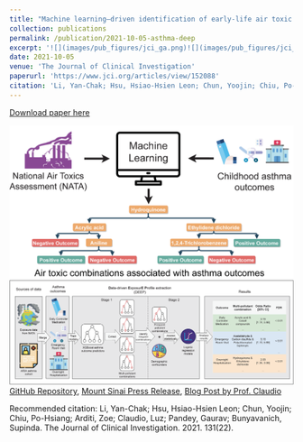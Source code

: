 ```yaml
---
title: "Machine learning–driven identification of early-life air toxic combinations associated with childhood asthma outcomes"
collection: publications
permalink: /publication/2021-10-05-asthma-deep
excerpt: '![](images/pub_figures/jci_ga.png)![](images/pub_figures/jci_overview.tiff)[GitHub Repository](https://github.com/GauravPandeyLab/DEEP_extraction), [Mount Sinai Press Release](https://www.mountsinai.org/about/newsroom/2021/childhood-asthma-study-uncovers-risky-air-pollutant-mixtures), [Blog Post by Prof. Claudio](https://www.drluzclaudio.com/blog/we-published-new-research-creating-a-new-machine-learning-algorithm-to-study-the-effects-of-air-pollution-on-children-with-asthma)'
date: 2021-10-05
venue: 'The Journal of Clinical Investigation'
paperurl: 'https://www.jci.org/articles/view/152088'
citation: 'Li, Yan-Chak; Hsu, Hsiao-Hsien Leon; Chun, Yoojin; Chiu, Po-Hsiang; Arditi, Zoe; Claudio, Luz; Pandey, Gaurav; Bunyavanich, Supinda. The Journal of Clinical Investigation. 2021. 131(22).'
---
```


<a href='https://www.jci.org/articles/view/152088'>Download paper here</a>

![](images/pub_figures/jci_ga.png)![](images/pub_figures/jci_overview.tiff)[GitHub Repository](https://github.com/GauravPandeyLab/DEEP_extraction), [Mount Sinai Press Release](https://www.mountsinai.org/about/newsroom/2021/childhood-asthma-study-uncovers-risky-air-pollutant-mixtures), [Blog Post by Prof. Claudio](https://www.drluzclaudio.com/blog/we-published-new-research-creating-a-new-machine-learning-algorithm-to-study-the-effects-of-air-pollution-on-children-with-asthma)

Recommended citation: Li, Yan-Chak; Hsu, Hsiao-Hsien Leon; Chun, Yoojin; Chiu, Po-Hsiang; Arditi, Zoe; Claudio, Luz; Pandey, Gaurav; Bunyavanich, Supinda. The Journal of Clinical Investigation. 2021. 131(22).